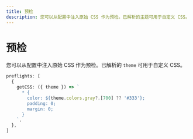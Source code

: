 ```yaml
---
title: 预检
description: 您可以从配置中注入原始 CSS 作为预检。已解析的主题可用于自定义 CSS。
---
```


# 预检

您可以从配置中注入原始 CSS 作为预检。已解析的 `theme` 可用于自定义 CSS。

<!--eslint-skip-->

```ts
preflights: [
  {
    getCSS: ({ theme }) => `
      * {
        color: ${theme.colors.gray?.[700] ?? '#333'};
        padding: 0;
        margin: 0;
      }
    `,
  },
]
```
